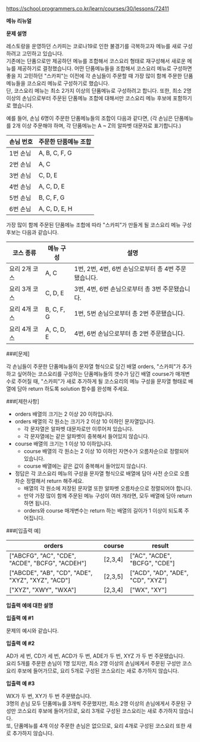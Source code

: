 https://school.programmers.co.kr/learn/courses/30/lessons/72411

**메뉴 리뉴얼**

**문제 설명**

레스토랑을 운영하던 스카피는 코로나19로 인한 불경기를 극복하고자 메뉴를 새로 구성하려고 고민하고 있습니다.<br>
기존에는 단품으로만 제공하던 메뉴를 조합해서 코스요리 형태로 재구성해서 새로운 메뉴를 제공하기로 결정했습니다. 어떤 단품메뉴들을 조합해서 코스요리 메뉴로 구성하면 좋을 지 고민하던 "스카피"는 이전에 각 손님들이 주문할 때 가장 많이 함께 주문한 단품메뉴들을 코스요리 메뉴로 구성하기로 했습니다.<br>
단, 코스요리 메뉴는 최소 2가지 이상의 단품메뉴로 구성하려고 합니다. 또한, 최소 2명 이상의 손님으로부터 주문된 단품메뉴 조합에 대해서만 코스요리 메뉴 후보에 포함하기로 했습니다.

예를 들어, 손님 6명이 주문한 단품메뉴들의 조합이 다음과 같다면,
(각 손님은 단품메뉴를 2개 이상 주문해야 하며, 각 단품메뉴는 A ~ Z의 알파벳 대문자로 표기합니다.)

| 손님 번호 | 	주문한 단품메뉴 조합   |
|-------|----------------|
| 1번 손님 | 	A, B, C, F, G |
| 2번 손님 | 	A, C          |
| 3번 손님 | 	C, D, E       |
| 4번 손님 | 	A, C, D, E    |
| 5번 손님 | 	B, C, F, G    |
| 6번 손님 | 	A, C, D, E, H |

가장 많이 함께 주문된 단품메뉴 조합에 따라 "스카피"가 만들게 될 코스요리 메뉴 구성 후보는 다음과 같습니다.

| 코스 종류    | 	메뉴 구성      | 	설명                                 |
|----------|-------------|-------------------------------------|
| 요리 2개 코스 | 	A, C       | 	1번, 2번, 4번, 6번 손님으로부터 총 4번 주문됐습니다. |
| 요리 3개 코스 | 	C, D, E    | 	3번, 4번, 6번 손님으로부터 총 3번 주문됐습니다.     |
| 요리 4개 코스 | 	B, C, F, G | 	1번, 5번 손님으로부터 총 2번 주문됐습니다.         |
| 요리 4개 코스 | 	A, C, D, E | 	4번, 6번 손님으로부터 총 2번 주문됐습니다.         |

###[문제]

각 손님들이 주문한 단품메뉴들이 문자열 형식으로 담긴 배열 orders, "스카피"가 추가하고 싶어하는 코스요리를 구성하는 단품메뉴들의 갯수가 담긴 배열 course가 매개변수로 주어질 때, "스카피"가 새로 추가하게 될 코스요리의 메뉴 구성을 문자열 형태로 배열에 담아 return 하도록 solution 함수를 완성해 주세요.

###[제한사항]

- orders 배열의 크기는 2 이상 20 이하입니다.
- orders 배열의 각 원소는 크기가 2 이상 10 이하인 문자열입니다.
  - 각 문자열은 알파벳 대문자로만 이루어져 있습니다.
  - 각 문자열에는 같은 알파벳이 중복해서 들어있지 않습니다.
- course 배열의 크기는 1 이상 10 이하입니다.
  - course 배열의 각 원소는 2 이상 10 이하인 자연수가 오름차순으로 정렬되어 있습니다.
  - course 배열에는 같은 값이 중복해서 들어있지 않습니다.
- 정답은 각 코스요리 메뉴의 구성을 문자열 형식으로 배열에 담아 사전 순으로 오름차순 정렬해서 return 해주세요.
  - 배열의 각 원소에 저장된 문자열 또한 알파벳 오름차순으로 정렬되어야 합니다.
  - 만약 가장 많이 함께 주문된 메뉴 구성이 여러 개라면, 모두 배열에 담아 return 하면 됩니다.
  - orders와 course 매개변수는 return 하는 배열의 길이가 1 이상이 되도록 주어집니다.

###[입출력 예]

| orders                                            | 	course  | 	result                            |
|---------------------------------------------------|----------|------------------------------------|
| ["ABCFG", "AC", "CDE", "ACDE", "BCFG", "ACDEH"]   | 	[2,3,4] | 	["AC", "ACDE", "BCFG", "CDE"]     |
| ["ABCDE", "AB", "CD", "ADE", "XYZ", "XYZ", "ACD"] | 	[2,3,5] | 	["ACD", "AD", "ADE", "CD", "XYZ"] |
| ["XYZ", "XWY", "WXA"]                             | 	[2,3,4] | 	["WX", "XY"]                      |

**입출력 예에 대한 설명**

**입출력 예 #1**

문제의 예시와 같습니다.

**입출력 예 #2**

AD가 세 번, CD가 세 번, ACD가 두 번, ADE가 두 번, XYZ 가 두 번 주문됐습니다.<br>
요리 5개를 주문한 손님이 1명 있지만, 최소 2명 이상의 손님에게서 주문된 구성만 코스요리 후보에 들어가므로, 요리 5개로 구성된 코스요리는 새로 추가하지 않습니다.

**입출력 예 #3**

WX가 두 번, XY가 두 번 주문됐습니다.<br>
3명의 손님 모두 단품메뉴를 3개씩 주문했지만, 최소 2명 이상의 손님에게서 주문된 구성만 코스요리 후보에 들어가므로, 요리 3개로 구성된 코스요리는 새로 추가하지 않습니다.<br>
또, 단품메뉴를 4개 이상 주문한 손님은 없으므로, 요리 4개로 구성된 코스요리 또한 새로 추가하지 않습니다.